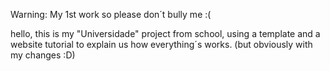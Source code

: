 Warning: My 1st work so please don´t bully me :(

hello, this is my "Universidade" project from school, using a template and a website tutorial to explain us how everything´s works. (but obviously with my changes :D)
